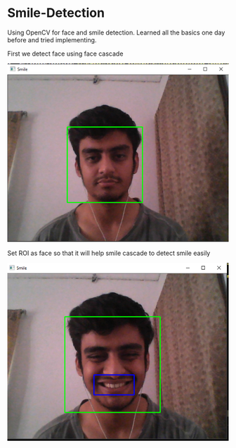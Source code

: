 # Smile-Detection
Using OpenCV for face and smile detection. Learned all the basics one day before and tried implementing.

First we detect face using face cascade



![Face](https://github.com/sarthakmishraa/Smile-Detection/blob/main/face.PNG)



Set ROI as face so that it will help smile cascade to detect smile easily



![Smile](https://github.com/sarthakmishraa/Smile-Detection/blob/main/smile.PNG)
